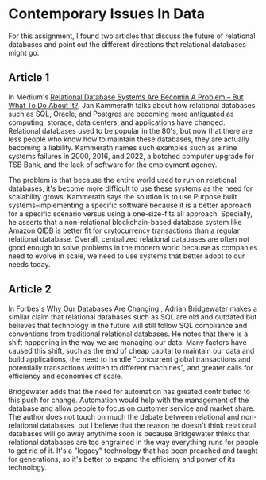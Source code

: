 # Contemporary Issues In Data
For this assignment, I found two articles that discuss the future of relational databases and point out the different directions that relational databases might go.  

## Article 1
In Medium's [Relational Database Systems Are Becomin A Problem – But What To Do About It?](https://medium.com/@jankammerath/relational-database-systems-are-becoming-a-problem-but-what-to-do-about-it-eb868d060601), Jan Kammerath talks about how relational databases such as SQL, Oracle, and Postgres are becoming more antiquated as computing, storage, data centers, and applications have changed. Relational databases used to be popular in the 80's, but now that there are less people who know how to maintain these databases, they are actually becoming a liability. Kammerath names such examples such as airline systems failures in 2000, 2016, and 2022, a botched computer upgrade for TSB Bank, and the lack of software for the employment agency. 

The problem is that because the entire world used to run on relational databases, it's become more difficult to use these systems as the need for scalability grows. Kammerath says the solution is to use Purpose built systems–implementing a specific software because it is a better approach for a specific scenario versus using a one-size-fits all approach. Specially, he asserts that a non-relational blockchain-based database system like Amazon QlDB is better fit for crytocurrency transactions than a regular relational database. Overall, centralized relational databases are often not good enough to solve problems in the modern world because as companies need to evolve in scale, we need to use systems that better adopt to our needs today. 


## Article 2
In Forbes's [Why Our Databases Are Changing ](https://www.forbes.com/sites/adrianbridgwater/2023/07/06/why-our-databases-are-changing/?sh=4bd611504ec2), Adrian Bridgewater makes a similar claim that relational databases such as SQL are old and outdated but believes  that technology in the future will still follow SQL compliance and conventions from traditional relational databases. He notes that there is a shift happening in the way we are managing our data. Many factors have caused this shift, such as the end of cheap capital to maintain our data and build applications, the need to handle "concurrent global transactions and potentially transactions written to different machines", and greater calls for efficiency and economies of scale. 

Bridgewater adds that the need for automation has greated contributed to this push for change. Automation would help with the management of the database and allow people to focus on customer service and market share. The author does not touch on much the debate between relational and non-relational databases, but I believe that the reason he doesn't think relational databases will go away anythime soon is because Bridgewater thinks that relational databases are too engrained in the way everything runs for people to get rid of it. It's a "legacy" technology that has been preached and taught for generations, so it's better to expand the efficieny and power of its technology. 